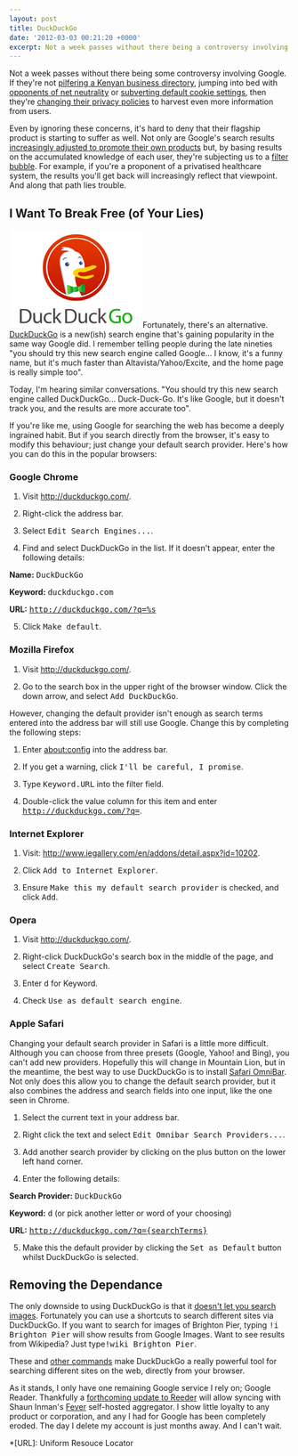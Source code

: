 ```yaml
---
layout: post
title: DuckDuckGo
date: '2012-03-03 00:21:20 +0000'
excerpt: Not a week passes without there being a controversy involving Google. If they're not pilfering a Kenyan business directory, then they're jumping into bed with opponents of net neutrality or subverting default cookie settings. Even if you ignore these concerns, it's hard to deny that their search engine is starting to suffer too. Fortunately, there's an alternative.
---
```

Not a week passes without there being some controversy involving Google. If they're not [pilfering a Kenyan business directory][1], jumping into bed with [opponents of net neutrality][2] or [subverting default cookie settings][3], then they're [changing their privacy policies][4] to harvest even more information from users.

Even by ignoring these concerns, it's hard to deny that their flagship product is starting to suffer as well. Not only are Google's search results [increasingly adjusted to promote their own products][5] but, by basing results on the accumulated knowledge of each user, they're subjecting us to a [filter bubble][6]. For example, if you're a proponent of a privatised healthcare system, the results you'll get back will increasingly reflect that viewpoint. And along that path lies trouble.

## I Want To Break Free (of Your Lies)
![DuckDuckGo logo" class="right](/assets/images/2012/03/duckduckgo.png)Fortunately, there's an alternative. [DuckDuckGo][7] is a new(ish) search engine that's gaining popularity in the same way Google did. I remember telling people during the late nineties "you should try this new search engine called Google... I know, it's a funny name, but it's much faster than Altavista/Yahoo/Excite, and the home page is really simple too".

Today, I'm hearing similar conversations. "You should try this new search engine called DuckDuckGo... Duck-Duck-Go. It's like Google, but it doesn't track you, and the results are more accurate too".

If you're like me, using Google for searching the web has become a deeply ingrained habit. But if you search directly from the browser, it's easy to modify this behaviour; just change your default search provider. Here's how you can do this in the popular browsers:

### Google Chrome
1. Visit <http://duckduckgo.com/>.

2. Right-click the address bar.

3. Select <samp>Edit Search Engines...</samp>.

4. Find and select DuckDuckGo in the list. If it doesn't appear, enter the following details:

  **Name:** <kbd>DuckDuckGo</kbd>

  **Keyword:** <kbd>duckduckgo.com</kbd>

  **URL:** <kbd>http://duckduckgo.com/?q=%s</kbd>

5. Click <samp>Make default</samp>.

### Mozilla Firefox
1. Visit <http://duckduckgo.com/>.

2. Go to the search box in the upper right of the browser window. Click the down arrow, and select <samp>Add DuckDuckGo</samp>.

However, changing the default provider isn't enough as search terms entered into the address bar will still use Google. Change this by completing the following steps:

1. Enter <about:config> into the address bar.

2. If you get a warning, click <samp>I'll be careful, I promise</samp>.

3. Type <kbd>Keyword.URL</kbd> into the filter field.

4. Double-click the value column for this item and enter <kbd>http://duckduckgo.com/?q=</kbd>.

### Internet Explorer
1. Visit: <http://www.iegallery.com/en/addons/detail.aspx?id=10202>.

2. Click <samp>Add to Internet Explorer</samp>.

3. Ensure <samp>Make this my default search provider</samp> is checked, and click <samp>Add</samp>.

### Opera
1. Visit <http://duckduckgo.com/>.

2. Right-click DuckDuckGo's search box in the middle of the page, and select <samp>Create Search</samp>.

3. Enter <kbd>d</kbd> for Keyword.

4. Check <samp>Use as default search engine</samp>.

### Apple Safari
Changing your default search provider in Safari is a little more difficult. Although you can choose from three presets (Google, Yahoo! and Bing), you can't add new providers. Hopefully this will change in Mountain Lion, but in the meantime, the best way to use DuckDuckGo is to install [Safari OmniBar][8]. Not only does this allow you to change the default search provider, but it also combines the address and search fields into one input, like the one seen in Chrome.

1. Select the current text in your address bar.

2. Right click the text and select <samp>Edit Omnibar Search Providers...</samp>.

3. Add another search provider by clicking on the plus button on the lower left hand corner.

4. Enter the following details:

  **Search Provider:** <kbd>DuckDuckGo</kbd>

  **Keyword:** <kbd>d</kbd> (or pick another letter or word of your choosing)

  **URL:** <kbd>http://duckduckgo.com/?q={searchTerms}</kbd>

5. Make this the default provider by clicking the <samp>Set as Default</samp> button whilst DuckDuckGo is selected.

## Removing the Dependance
The only downside to using DuckDuckGo is that it [doesn't let you search images][9]. Fortunately you can use a shortcuts to search different sites via DuckDuckGo. If you want to search for images of Brighton Pier, typing <kbd>!i Brighton Pier</kbd> will show results from Google Images. Want to see results from Wikipedia? Just type<kbd>!wiki Brighton Pier</kbd>.

These and [other commands][10] make DuckDuckGo a really powerful tool for searching different sites on the web, directly from your browser.

As it stands, I only have one remaining Google service I rely on; Google Reader. Thankfully a [forthcoming update to Reeder][11] will allow syncing with Shaun Inman's [Fever][12] self-hosted aggregator. I show little loyalty to any product or corporation, and any I had for Google has been completely eroded. The day I delete my account is just months away. And I can't wait.

[1]: http://arstechnica.com/tech-policy/news/2012/01/google-caught-pilfering-kenyan-business-directory-in-sting-operation.ars
[2]: http://gizmodo.com/5605310/google-just-killed-net-neutrality
[3]: http://online.wsj.com/article/SB10001424052970204880404577225380456599176.html
[4]: http://googleblog.blogspot.com/2012/01/updating-our-privacy-policies-and-terms.html
[5]: http://www.focusontheuser.org/examples.php
[6]: http://dontbubble.us/
[7]: http://duckduckgo.com/
[8]: http://hackemist.com/SafariOmnibar/
[9]: http://help.duckduckgo.com/customer/portal/articles/215615-images
[10]: http://duckduckgo.com/bang.html
[11]: http://twitter.com/reederapp/status/164761840201641985
[12]: http://feedafever.com/

*[URL]: Uniform Resouce Locator